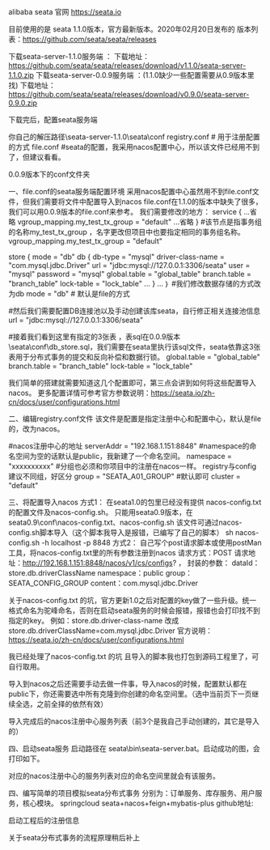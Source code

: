 



 alibaba seata 官网 https://seata.io

目前使用的是 seata 1.1.0版本，官方最新版本。2020年02月20日发布的
版本列表：https://github.com/seata/seata/releases

下载seata-server-1.1.0服务端 ：
下载地址：https://github.com/seata/seata/releases/download/v1.1.0/seata-server-1.1.0.zip
下载seata-server-0.0.9服务端 ：(1.1.0缺少一些配置需要从0.9版本里找)
下载地址：https://github.com/seata/seata/releases/download/v0.9.0/seata-server-0.9.0.zip

下载完后，配置seata服务端

你自己的解压路径\seata-server-1.1.0\seata\conf
registry.conf	# 用于注册配置的方式
file.conf 		#seata的配置，我采用nacos配置中心，所以该文件已经用不到了，但建议看看。

0.0.9版本下的conf文件夹

一、file.conf的seata服务端配置环境
采用nacos配置中心虽然用不到file.conf文件，但我们需要将文件中配置导入到nacos
file.conf在1.1.0的版本中缺失了很多，我们可以用0.0.9版本的file.conf来参考。
我们需要修改的地方：
service {
  ...省略
  vgroup_mapping.my_test_tx_group = "default"
  ...省略
}
#该节点是指事务组的名称my_test_tx_group ，名字更改但项目中也要指定相同的事务组名称。
vgroup_mapping.my_test_tx_group = "default"


store {
mode = "db"
  db {
    db-type = "mysql"
    driver-class-name = "com.mysql.jdbc.Driver"
    url = "jdbc:mysql://127.0.0.1:3306/seata"
    user = "mysql"
    password = "mysql"
    global.table = "global_table"
    branch.table = "branch_table"
    lock-table = "lock_table"
 		  ...
  }
  ...
｝
#我们修改数据存储的方式改为db
mode = "db" # 默认是file的方式

#然后我们需要配置DB连接池以及手动创建该库seata，自行修正相关连接池信息
url = "jdbc:mysql://127.0.0.1:3306/seata"

#接着我们看到这里有指定的3张表 ，表sql在0.0.9版本\seata\conf\db_store.sql，我们需要在seata里执行该sql文件，seata依靠这3张表用于分布式事务的提交和反向补偿和数据行锁。
global.table = "global_table"
branch.table = "branch_table"
lock-table = "lock_table"

我们简单的搭建就需要知道这几个配置即可，第三点会讲到如何将这些配置导入nacos。
更多配置详情可参考官方参数说明：https://seata.io/zh-cn/docs/user/configurations.html

二、编辑registry.conf文件
该文件是配置是指定注册中心和配置中心，默认是file的，改为nacos。

#nacos注册中心的地址
serverAddr = "192.168.1.151:8848"
#namespace的命名空间为空的话默认是public，我新建了一个命名空间。
namespace = "xxxxxxxxxx"
#分组也必须和你项目中的注册在nacos一样。 registry与config 建议不同组，好区分
group = "SEATA_A01_GROUP" 
#默认即可
cluster = "default"  


三、将配置导入nacos
方式1：
在seata1.0的包里已经没有提供 nacos-config.txt 的配置文件及nacos-config.sh。
只能用seata0.9版本，在seata0.9\conf\nacos-config.txt、nacos-config.sh
该文件可通过nacos-config.sh脚本导入（这个脚本我导入是报错，已编写了自己的脚本）
sh nacos-config.sh -h localhost -p 8848
方式2：
自己写个post请求脚本或使用postMan工具，将nacos-config.txt里的所有参数注册到nacos
请求方式：POST
请求地址：http://192.168.1.151:8848/nacos/v1/cs/configs? ，
封装的参数：
dataId： store.db.driverClassName
namespace：public
group：SEATA_CONFIG_GROUP
content：com.mysql.jdbc.Driver

关于nacos-config.txt 的坑，官方更新1.0之后对配置的key做了一些升级。统一格式命名为驼峰命名，否则在启动seata服务的时候会报错，报错也会打印找不到指定的key。
例如：store.db.driver-class-name  改成 store.db.driverClassName=com.mysql.jdbc.Driver
官方说明：https://seata.io/zh-cn/docs/user/configurations.html


我已经处理了nacos-config.txt 的坑 且导入的脚本我也打包到源码工程里了，可自行取用。

导入到nacos之后还需要手动去做一件事，导入nacos的时候，配置默认都在public下，你还需要选中所有克隆到你创建的命名空间里。（选中当前页下一页继续全选，之前全择的依然有效）

导入完成后的nacos注册中心服务列表（前3个是我自己手动创建的，其它是导入的）

四、启动seata服务
启动路径在 seata\bin\seata-server.bat。启动成功的图，会打印如下。 

对应的nacos注册中心的服务列表对应的命名空间里就会有该服务。


四、编写简单的项目模拟seata分布式事务
分别为：订单服务、库存服务、用户服务，核心模块。
springcloud seata+nacos+feign+mybatis-plus 
github地址:

启动工程后的注册信息


关于seata分布式事务的流程原理稍后补上